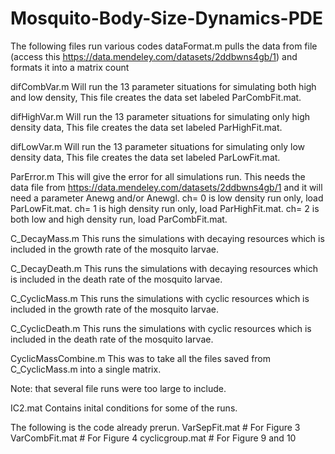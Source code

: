 # Mosquito-Body-Size-Dynamics-PDE

The following files run various codes 
dataFormat.m 
pulls the data from file (access this https://data.mendeley.com/datasets/2ddbwns4gb/1) and formats it into a matrix count

difCombVar.m 
Will run the 13 parameter situations for simulating both high and low density, This file creates the data set labeled ParCombFit.mat.

difHighVar.m 
Will run the 13 parameter situations for simulating only high density data, This file creates the data set labeled ParHighFit.mat.

difLowVar.m 
Will run the 13 parameter situations for simulating only low density data, This file creates the data set labeled ParLowFit.mat.

ParError.m
This will give the error for all simulations run. This needs the data file from https://data.mendeley.com/datasets/2ddbwns4gb/1 and it will need a parameter Anewg and/or Anewgl.
ch= 0 is low density run only, load ParLowFit.mat.
ch= 1 is high density run only, load ParHighFit.mat.
ch= 2 is both low and high density run, load ParCombFit.mat.


C_DecayMass.m
This runs the simulations with decaying resources which is included in the growth rate of the mosquito larvae.


C_DecayDeath.m
This runs the simulations with decaying resources which is included in the death rate of the mosquito larvae.


C_CyclicMass.m
This runs the simulations with cyclic resources which is included in the growth rate of the mosquito larvae.

C_CyclicDeath.m
This runs the simulations with cyclic resources which is included in the death rate of the mosquito larvae.

CyclicMassCombine.m
This was to take all the files saved from C_CyclicMass.m into a single matrix.

Note: that several file runs were too large to include.


IC2.mat Contains inital conditions for some of the runs.

The following is the code already prerun.
VarSepFit.mat  # For Figure 3
VarCombFit.mat  # For Figure 4
cyclicgroup.mat # For Figure 9 and 10
